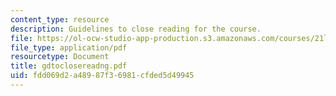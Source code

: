 ```yaml
---
content_type: resource
description: Guidelines to close reading for the course.
file: https://ol-ocw-studio-app-production.s3.amazonaws.com/courses/21l-488-contemporary-literature-literature-development-and-human-rights-spring-2008/fdd069d2a48987f36981cfded5d49945_gdtoclosereadng.pdf
file_type: application/pdf
resourcetype: Document
title: gdtoclosereadng.pdf
uid: fdd069d2-a489-87f3-6981-cfded5d49945
---
```

